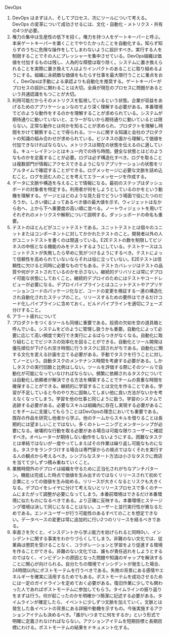 DevOps


1. DevOps はまずは人、そしてプロセス、次にツールについて考える。DevOps の変革について成功させるには、文化・自動化・メトリクス・共有の4つが必要。
2. 権力の集中は生産性の低下を招く。権力を持つ人をゲートキーパーと呼ぶ。本来ゲートキーパーを置くことでやりたかったことを自動化する。知らず知らずのうちに危険な操作をしてしまわないように設計すべき。実行する人を制限することでその人にプレッシャーを集中させている。DevOps組織は価値を付加するものは残し、人為的な障壁は取り除く。システムに置き換えられることを実際に置き換えて人はよりインパクトのあることに取り組めるようにする。組織に永続敵な価値をもたらす仕事を最大限行うことに重点をおく。DevOpsは手動による承認よりも自動化を推奨する。ゲートキーパーがプロセスの設計に関わることは大切。全員が現在のプロセスに問題があるという共通認識をもつことが大切。
3. 利用可能だからそのメトリクスを監視しているという状態。企業が収益をあげるためのアプリケーションなのでより深く理解する必要がある。本番環境でどのような動作をするのかを理解することが求められている。システムが期待通りに動いていないと、エラーがないから期待通りに動いているとは限らない。正常な動作とは何かを知ることが求められ、プロダクトを理解し時間をかけて観察することで得られる。ツールに関する知識と会社のプロダクトの知識の組み合わせが求められている。ビジネスの面から理解して価値を付加できなければならない。メトリクスは現在の状態を伝えるのに適している。キューレイテンシとはキュー内での待ち時間。健全な状態とはどのようなものかを定義することが必要。ログは必ず構造化すべき。ログを取ることは複数部門が情報にアクセスできるようになりアプリケーションの状態をリアルタイムで確認することができる。ログメッセージに必要な文脈を詰め込むこと。ログを読む人のことを考えてエラーメッセージを作成する。
4. データに文脈や構造を与えることで情報になる。最初のステップはダッシュボードの対象者を特定する。利用者が何をしようとしているのかをという動機を理解する。ゲージとはどのような見た目でどういう場面で役にたつのだろうか。しきい値によってあるべき値の最大値を示す。ウィジェットは左から右へ、上から下へ重要度の高い順に並べる。ノートウィジェットを用いてそれぞれのメトリクスや解釈について説明する。ダッシュボードの命名も重要。
5. テストのほとんどがユニットテストである。ユニットテストとは個々のユニットまたはコンポーネントに対してかかれたテストのこと。開発者以外の人がユニットテストを書くのは間違っている。E2Eテストの数を制限してビジネスの中核となる機能のみをテストするようにしている。テストケースはユニットテストが失敗したら早めに気がつけるようにするべき。テストによって信頼性を高められていないならそれは役に立っていない。E2Eテストは信頼性に欠けると同時に必要なものでもある。テストカバレッジはテストの品質や何がテストされているのかを示さない。継続的デリバリとは常にデプロイ可能な状態にしておくこと。継続的デプロイのためにはテストやコードレビューが必要になる。デプロイパイプラインとはユニットテストやアプリケーションコードのパッケージ化など、コードの変更を検証する一連の構造化され自動化されたステップのこと。リリースするための要件はできるだけコード化しパイプラインに含めておく。ビルドパイプラインを適切にフェーズ分けすること。
6. アラート疲れについて
7. プロダクトをつくるツールも同様に重要である。投資の欠如を空の道具箱と呼んでいる。システムをどのように管理し扱うかも重要。自動化によって必要に応じて高い頻度で実行でき実行によるばらつきがなくなる。自動化に取り組むことでビジネスの効率化を図ることができる。自動化とツール開発は優先順位が下げられ空き時間に行うタスクに回されがちである。自動化に関する文化を変える計画を立てる必要がある。手動でタスクを行うことに対してノーという。自動タスクのメンテナンス時間を考慮する必要がある。しかしタスクの実行回数と比例はしない。ツールを評価する際にそのツールで自動化が可能になっていなければならない。頻繁に依頼されるタスクについては自動化し依頼者が解決できる方法を構築することでチームの貴重な時間を確保することができる。継続的に学習することは文化を作ることである。学習が不足していると今のやり方に固執してしまい他に良い方法がないかを考えなくなってしまう。学習を他の仕事と同じように扱う。学習のシステムで追跡する必要がある。必要なスキルは組織内に存在し実現する必要があることをチームに支援してもらうことはDevOpsの理念においても重要である。既存の作品を研究し他者から学ぶ。他のチームからスキルを借りることは長期的には望ましいことではない。多くのトレーニングとメンターシップが必要になる。破壊的な行動を取る必要がある場合は可能な限りユーザーに確認すべき。オペレーターが期待しない動作をしないようにする。困難なタスクとは単純ではないが一度やってしまえばその作業は繰り返し可能なものになる。タスクをランクづけする場合は専門家からの視点ではなくそれを実行する人の観点から考えるべき。シンプルなスタート方法は小さなタスクに商店を当てて少しずつ積み重ねていくこと。
8. 業務時間外のデプロイは組織を守るために正当化されがちなアンチパターン。機能は完成した時点で価値を生み出すのではなくリリースされて初めて企業にとっての価値を生み始める。リリースが大きくなるとリスクも大きくなる。デプロイをレイヤに分けて考えないとリリースプロセスで多くのチームにまたがって調整が必要になってしまう。本番前環境はできるだけ本番環境に似たものになるべきである。より正確に反映する。本番環境とステージング環境は決して同じになることはない。ユーザーと並行実行性が異なるためである。エンドユーザーが行う可能性のあるすべてのことを想定できない。データベースの変更は常に追加的に行い2つのリリースを経るべきである。
9. 率直さを欠くと、インスデントから学ぶ能力を妨げられると同時0い、インシデントに関する事実をわかりづらくしてしまう。非難のない文化では、従業員は懲罰を受けることなく、コラボレーションと学習をより促進する環境を作ることができる。非難のない文化では、誰もが責任逃れをしようとするのではなく、インビデントの原因となった問題や知識のギャップを解決することに関心が向けられる。自分たちの環境でインシデントが発生した場合、24時間以内にポストモーテムを行うべきである。失敗の背景にある感情やエネルギーを確実に活用するためでもある。ポストモーテムを成功させるためには一定のガイドラインを定めておく必要がある。復旧作業に少しでも関わった人であればポストモーテムに参加してもらう。タイムラインの振り返りをまずは行う。何が起こったのかを明確かつ簡潔に記述する必要がある。タイムラインが確定したら、イベントに少しずつ文脈を加えていく。文脈とは発生した各イベントの背景にある詳細や動機を示すもの。今後実施するアクションアイテムも決めるべき。「誰がいつまでに何をするか」という形式で明確に定義されなければならない。アクションアイテムを短期目標と長期目標にわける。ポストモーテムの結果をドキュメント化する。

